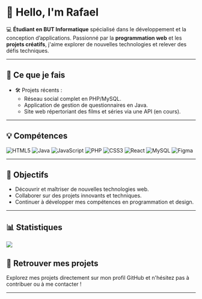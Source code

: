# 👋 Hello, I'm Rafael

💻 **Étudiant en BUT Informatique** spécialisé dans le développement et la conception d’applications. Passionné par la **programmation web** et les **projets créatifs**, j'aime explorer de nouvelles technologies et relever des défis techniques.

---

## 🚀 Ce que je fais

- 🛠️ Projets récents :
  - Réseau social complet en PHP/MySQL.
  - Application de gestion de questionnaires en Java.
  - Site web répertoriant des films et séries via une API (en cours).

---

## 💡 Compétences

![HTML5](https://img.shields.io/badge/html5-%23E34F26.svg?style=for-the-badge&logo=html5&logoColor=white) ![Java](https://img.shields.io/badge/java-%23ED8B00.svg?style=for-the-badge&logo=openjdk&logoColor=white) ![JavaScript](https://img.shields.io/badge/javascript-%23323330.svg?style=for-the-badge&logo=javascript&logoColor=%23F7DF1E) ![PHP](https://img.shields.io/badge/php-%23777BB4.svg?style=for-the-badge&logo=php&logoColor=white) ![CSS3](https://img.shields.io/badge/css3-%231572B6.svg?style=for-the-badge&logo=css3&logoColor=white) ![React](https://img.shields.io/badge/react-%2320232a.svg?style=for-the-badge&logo=react&logoColor=%2361DAFB) ![MySQL](https://img.shields.io/badge/mysql-4479A1.svg?style=for-the-badge&logo=mysql&logoColor=white) ![Figma](https://img.shields.io/badge/figma-%23F24E1E.svg?style=for-the-badge&logo=figma&logoColor=white)

---

## 🌱 Objectifs

- Découvrir et maîtriser de nouvelles technologies web.
- Collaborer sur des projets innovants et techniques.
- Continuer à développer mes compétences en programmation et design.

---

## 📊 Statistiques

![](https://github-readme-stats.vercel.app/api/top-langs/?username=RafaelD135&theme=dark&hide_border=true&include_all_commits=false&count_private=false&layout=compact)

## 📌 Retrouver mes projets

Explorez mes projets directement sur mon profil GitHub et n'hésitez pas à contribuer ou à me contacter !

---
